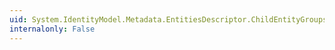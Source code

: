 ```yaml
---
uid: System.IdentityModel.Metadata.EntitiesDescriptor.ChildEntityGroups
internalonly: False
---
```

